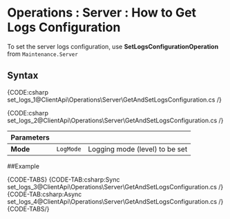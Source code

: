 ﻿# Operations : Server : How to Get Logs Configuration

To set the server logs configuration, use **SetLogsConfigurationOperation** from `Maintenance.Server`

## Syntax

{CODE:csharp set_logs_1@ClientApi\Operations\Server\GetAndSetLogsConfiguration.cs /}

{CODE:csharp set_logs_2@ClientApi\Operations\Server\GetAndSetLogsConfiguration.cs /}

| Parameters | | |
| ------------- | ------------- | ----- |
| **Mode** | `LogMode`  | Logging mode (level) to be set |

##Example

{CODE-TABS}
{CODE-TAB:csharp:Sync set_logs_3@ClientApi\Operations\Server\GetAndSetLogsConfiguration.cs /}
{CODE-TAB:csharp:Async set_logs_4@ClientApi\Operations\Server\GetAndSetLogsConfiguration.cs /}
{CODE-TABS/}
